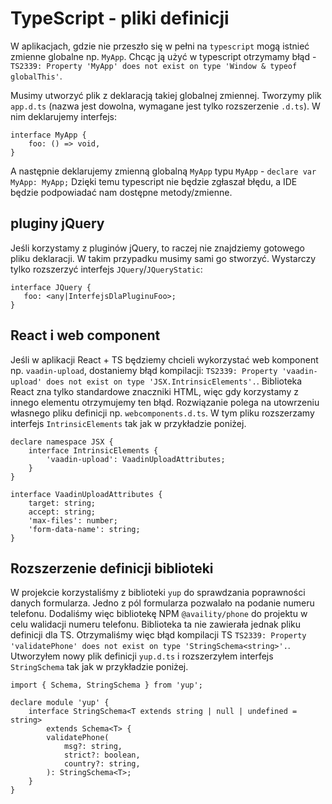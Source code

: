 # TypeScript - pliki definicji

W aplikacjach, gdzie nie przeszło się w pełni na `typescript` mogą istnieć zmienne globalne np. `MyApp`.
Chcąc ją użyć w typescript otrzymamy błąd - `TS2339: Property 'MyApp' does not exist on type 'Window & typeof globalThis'`.

Musimy utworzyć plik z deklaracją takiej globalnej zmiennej. Tworzymy plik `app.d.ts` (nazwa jest dowolna, wymagane jest tylko rozszerzenie `.d.ts`).
W nim deklarujemy interfejs:

```
interface MyApp {
    foo: () => void,
}
```
A następnie deklarujemy zmienną globalną `MyApp` typu `MyApp` - `declare var MyApp: MyApp;`
Dzięki temu typescript nie będzie zgłaszał błędu, a IDE będzie podpowiadać nam dostępne metody/zmienne.


## pluginy jQuery

Jeśli korzystamy z pluginów jQuery, to raczej nie znajdziemy gotowego pliku deklaracji.
W takim przypadku musimy sami go stworzyć. Wystarczy tylko rozszerzyć interfejs `JQuery`/`JQueryStatic`:

```
interface JQuery {
   foo: <any|InterfejsDlaPluginuFoo>;
}
```

## React i web component

Jeśli w aplikacji React + TS będziemy chcieli wykorzystać web komponent np. `vaadin-upload`, dostaniemy błąd kompilacji: `TS2339: Property 'vaadin-upload' does not exist on type 'JSX.IntrinsicElements'.`. Biblioteka React zna tylko standardowe znaczniki HTML, więc gdy korzystamy z innego elementu otrzymujemy ten błąd. Rozwiązanie polega na utowrzeniu własnego pliku definicji np. `webcomponents.d.ts`. W tym pliku rozszerzamy interfejs `IntrinsicElements` tak jak w przykładzie poniżej.

```
declare namespace JSX {
    interface IntrinsicElements {
        'vaadin-upload': VaadinUploadAttributes;
    }
}

interface VaadinUploadAttributes {
    target: string;
    accept: string;
    'max-files': number;
    'form-data-name': string;
}
```

## Rozszerzenie definicji biblioteki

W projekcie korzystaliśmy z biblioteki `yup` do sprawdzania poprawności danych formularza. Jedno z pól formularza pozwalało na podanie numeru telefonu. Dodaliśmy więc bibliotekę NPM `@availity/phone` do projektu w celu walidacji numeru telefonu. Biblioteka ta nie zawierała jednak pliku definicji dla TS. Otrzymaliśmy więc błąd kompilacji TS `TS2339: Property 'validatePhone' does not exist on type 'StringSchema<string>'.`. Utworzyłem nowy plik definicji `yup.d.ts` i rozszerzyłem interfejs `StringSchema` tak jak w przykładzie poniżej.

```
import { Schema, StringSchema } from 'yup';

declare module 'yup' {
    interface StringSchema<T extends string | null | undefined = string>
        extends Schema<T> {
        validatePhone(
            msg?: string,
            strict?: boolean,
            country?: string,
        ): StringSchema<T>;
    }
}
```
